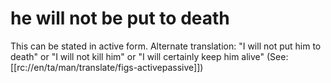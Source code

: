 # he will not be put to death

This can be stated in active form. Alternate translation: "I will not put him to death" or "I will not kill him" or "I will certainly keep him alive" (See: [[rc://en/ta/man/translate/figs-activepassive]])

